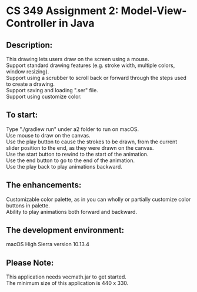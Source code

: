 # CS 349 Assignment 2: Model-View-Controller in Java

## Description:<br />
This drawing lets users draw on the screen using a mouse. <br />
Support standard drawing features (e.g. stroke width, multiple colors, window resizing). <br />
Support using a scrubber to scroll back or forward through the steps used to create a drawing.<br />
Support saving and loading ".ser" file.<br />
Support using customize color.<br />

## To start:<br />
Type "./gradlew run" under a2 folder to run on macOS.<br />
Use mouse to draw on the canvas.<br />
Use the play button to cause the strokes to be drawn, from the current slider position to the end, as they were drawn on the canvas.<br />
Use the start button to rewind to the start of the animation.<br />
Use the end button to go to the end of the animation.<br />
Use the play back to play animations backward.<br />

## The enhancements:<br />
Customizable color palette, as in you can wholly or partially customize color buttons in palette.<br />
Ability to play animations both forward and backward.<br />

## The development environment:<br />
macOS High Sierra version 10.13.4<br />

## Please Note:<br />
This application needs vecmath.jar to get started.<br />
The minimum size of this application is 440 x 330.<br />
